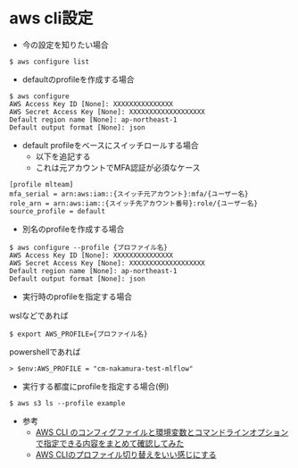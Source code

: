 # aws cli設定

- 今の設定を知りたい場合

```
$ aws configure list
```

- defaultのprofileを作成する場合

```
$ aws configure
AWS Access Key ID [None]: XXXXXXXXXXXXXXX
AWS Secret Access Key [None]: XXXXXXXXXXXXXXXXXXX
Default region name [None]: ap-northeast-1
Default output format [None]: json
```

- default profileをベースにスイッチロールする場合
  - 以下を追記する
  - これは元アカウントでMFA認証が必須なケース

```
[profile mlteam]
mfa_serial = arn:aws:iam::{スイッチ元アカウント}:mfa/{ユーザー名}
role_arn = arn:aws:iam::{スイッチ先アカウント番号}:role/{ユーザー名}
source_profile = default
```

- 別名のprofileを作成する場合

```
$ aws configure --profile {プロファイル名}
AWS Access Key ID [None]: XXXXXXXXXXXXXXX
AWS Secret Access Key [None]: XXXXXXXXXXXXXXXXXXX
Default region name [None]: ap-northeast-1
Default output format [None]: json
```

- 実行時のprofileを指定する場合

wslなどであれば

```
$ export AWS_PROFILE={プロファイル名}
```

powershellであれば

```
> $env:AWS_PROFILE = "cm-nakamura-test-mlflow"
```

- 実行する都度にprofileを指定する場合(例)

```
$ aws s3 ls --profile example
```

- 参考
  - [AWS CLI のコンフィグファイルと環境変数とコマンドラインオプションで指定できる内容をまとめて確認してみた](https://dev.classmethod.jp/articles/aws-cli-configuration-file-env-option/)
  - [AWS CLIのプロファイル切り替えをいい感じにする](https://qiita.com/crossroad0201/items/f84b3e2fece41750755b)
